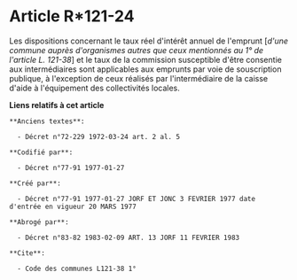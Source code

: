 # Article R*121-24

Les dispositions concernant le taux réel d'intérêt annuel de l'emprunt [*d'une commune auprès d'organismes autres que ceux
mentionnés au 1° de l'article L. 121-38*] et le taux de la commission susceptible d'être consentie aux intermédiaires sont
applicables aux emprunts par voie de souscription publique, à l'exception de ceux réalisés par l'intermédiaire de la caisse
d'aide à l'équipement des collectivités locales.

**Liens relatifs à cet article**

	**Anciens textes**:

	  - Décret n°72-229 1972-03-24 art. 2 al. 5

	**Codifié par**:

	  - Décret n°77-91 1977-01-27

	**Créé par**:

	  - Décret n°77-91 1977-01-27 JORF ET JONC 3 FEVRIER 1977 date d'entrée en vigueur 20 MARS 1977

	**Abrogé par**:

	  - Décret n°83-82 1983-02-09 ART. 13 JORF 11 FEVRIER 1983

	**Cite**:

	  - Code des communes L121-38 1°
